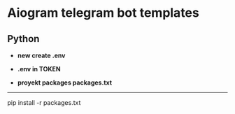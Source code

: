 # Aiogram telegram bot templates 
## Python

* **new create .env**

* **.env in TOKEN**

* **proyekt packages packages.txt**
___

  pip install -r packages.txt
